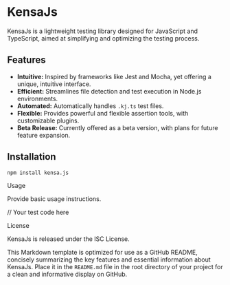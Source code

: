 # KensaJs

KensaJs is a lightweight testing library designed for JavaScript and TypeScript, aimed at simplifying and optimizing the testing process.

## Features

- **Intuitive:** Inspired by frameworks like Jest and Mocha, yet offering a unique, intuitive interface.
- **Efficient:** Streamlines file detection and test execution in Node.js environments.
- **Automated:** Automatically handles `.kj.ts` test files.
- **Flexible:** Provides powerful and flexible assertion tools, with customizable plugins.
- **Beta Release:** Currently offered as a beta version, with plans for future feature expansion.

## Installation

```bash
npm install kensa.js
```
Usage

Provide basic usage instructions.

// Your test code here

License

KensaJs is released under the ISC License.

This Markdown template is optimized for use as a GitHub README, concisely summarizing the key features and essential information about KensaJs. Place it in the `README.md` file in the root directory of your project for a clean and informative display on GitHub.